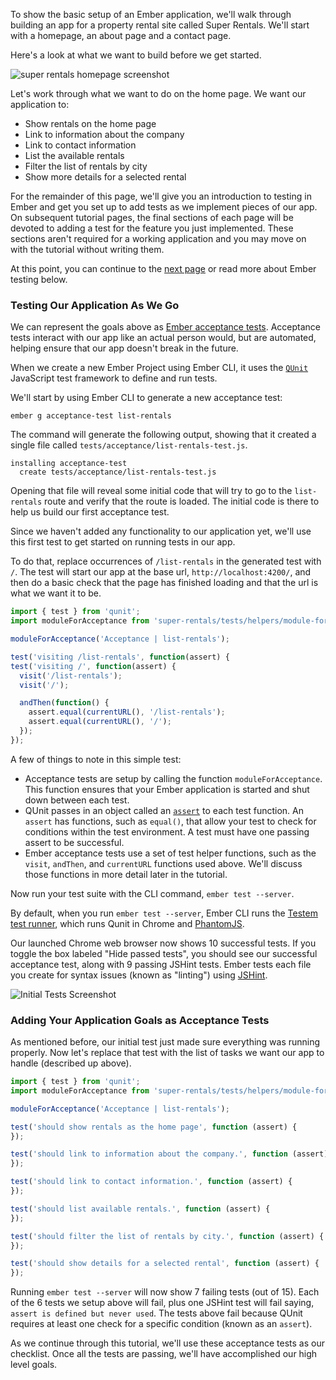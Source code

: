 To show the basic setup of an Ember application, we'll walk through building an app for a property rental site called Super Rentals.
We'll start with a homepage, an about page and a contact page.

Here's a look at what we want to build before we get started.

![super rentals homepage screenshot](../../images/service/style-super-rentals-maps.png)

Let's work through what we want to do on the home page. We want our application to:

* Show rentals on the home page
* Link to information about the company
* Link to contact information
* List the available rentals
* Filter the list of rentals by city
* Show more details for a selected rental

For the remainder of this page, we'll give you an introduction to testing in Ember and get you set up to add tests as we implement pieces of our app.
On subsequent tutorial pages, the final sections of each page will be devoted to adding a test for the feature you just implemented.
These sections aren't required for a working application and you may move on with the tutorial without writing them.

At this point, you can continue to the [next page](routes-and-templates/) or read more about Ember testing below.

### Testing Our Application As We Go

We can represent the goals above as [Ember acceptance tests](../testing/acceptance/).
Acceptance tests interact with our app like an actual person would, but are automated, helping ensure that our app doesn't break in the future.

When we create a new Ember Project using Ember CLI, it uses the [`QUnit`](https://qunitjs.com/) JavaScript test framework to define and run tests.

We'll start by using Ember CLI to generate a new acceptance test:

```shell
ember g acceptance-test list-rentals
```

The command will generate the following output, showing that it created a single file called `tests/acceptance/list-rentals-test.js`.

```shell
installing acceptance-test
  create tests/acceptance/list-rentals-test.js
```

Opening that file will reveal some initial code that will try to go to the `list-rentals` route and verify that the route is loaded.
The initial code is there to help us build our first acceptance test.

Since we haven't added any functionality to our application yet, we'll use this first test to get started on running
tests in our app.

To do that, replace occurrences of `/list-rentals` in the generated test with `/`.
The test will start our app at the base url, `http://localhost:4200/`,
and then do a basic check that the page has finished loading and that the url is what we want it to be.

```javascript {data-filename=/tests/acceptance/list-rentals-test.js data-diff="-6,+7,-8,+9,-12,+13"}
import { test } from 'qunit';
import moduleForAcceptance from 'super-rentals/tests/helpers/module-for-acceptance';

moduleForAcceptance('Acceptance | list-rentals');

test('visiting /list-rentals', function(assert) {
test('visiting /', function(assert) {
  visit('/list-rentals');
  visit('/');

  andThen(function() {
    assert.equal(currentURL(), '/list-rentals');
    assert.equal(currentURL(), '/');
  });
});
```

A few of things to note in this simple test:

* Acceptance tests are setup by calling the function `moduleForAcceptance`.
  This function ensures that your Ember application is started and shut down between each test.
* QUnit passes in an object called an [`assert`](https://api.qunitjs.com/category/assert/) to each test function.
  An `assert` has functions, such as `equal()`, that allow your test to check for conditions within the test environment.
  A test must have one passing assert to be successful.
* Ember acceptance tests use a set of test helper functions,
  such as the `visit`, `andThen`, and `currentURL` functions used above.
  We'll discuss those functions in more detail later in the tutorial.

Now run your test suite with the CLI command, `ember test --server`.

By default, when you run `ember test --server`, Ember CLI runs the [Testem test runner](https://github.com/testem/testem),
which runs Qunit in Chrome and [PhantomJS](http://phantomjs.org/).

Our launched Chrome web browser now shows 10 successful tests. If you toggle the box labeled "Hide passed tests",
you should see our successful acceptance test, along with 9 passing JSHint tests. Ember tests each file you create
for syntax issues (known as "linting") using [JSHint](http://jshint.com/).

![Initial Tests Screenshot](../../images/acceptance-test/initial-tests.png)

### Adding Your Application Goals as Acceptance Tests

As mentioned before, our initial test just made sure everything was running properly. Now let's replace that test with
the list of tasks we want our app to handle (described up above).

```javascript {data-filename=/tests/acceptance/list-rentals-test.js}
import { test } from 'qunit';
import moduleForAcceptance from 'super-rentals/tests/helpers/module-for-acceptance';

moduleForAcceptance('Acceptance | list-rentals');

test('should show rentals as the home page', function (assert) {
});

test('should link to information about the company.', function (assert) {
});

test('should link to contact information.', function (assert) {
});

test('should list available rentals.', function (assert) {
});

test('should filter the list of rentals by city.', function (assert) {
});

test('should show details for a selected rental', function (assert) {
});
```

Running `ember test --server` will now show 7 failing tests (out of 15).
Each of the 6 tests we setup above will fail, plus one JSHint test will fail saying, `assert is defined but never used`.
The tests above fail because QUnit requires at least one check for a specific condition
(known as an `assert`).

As we continue through this tutorial, we'll use these acceptance tests as our checklist.
Once all the tests are passing, we'll have accomplished our high level goals.
